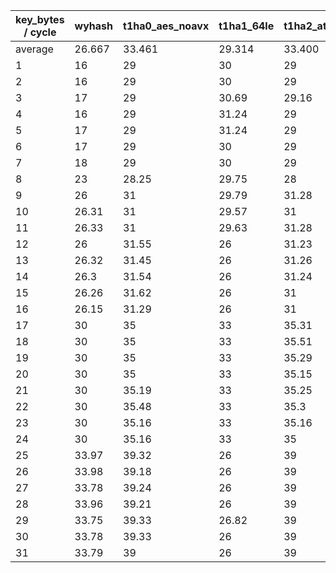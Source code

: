 | key_bytes / cycle | wyhash | t1ha0_aes_noavx | t1ha1_64le | t1ha2_atonce |
| ------ | ------ | ------ | ------ | ------ |
| average | 26.667 | 33.461 | 29.314 | 33.400 |
| 1 | 16 | 29 | 30 | 29 |
| 2 | 16 | 29 | 30 | 29 |
| 3 | 17 | 29 | 30.69 | 29.16 |
| 4 | 16 | 29 | 31.24 | 29 |
| 5 | 17 | 29 | 31.24 | 29 |
| 6 | 17 | 29 | 30 | 29 |
| 7 | 18 | 29 | 30 | 29 |
| 8 | 23 | 28.25 | 29.75 | 28 |
| 9 | 26 | 31 | 29.79 | 31.28 |
| 10 | 26.31 | 31 | 29.57 | 31 |
| 11 | 26.33 | 31 | 29.63 | 31.28 |
| 12 | 26 | 31.55 | 26 | 31.23 |
| 13 | 26.32 | 31.45 | 26 | 31.26 |
| 14 | 26.3 | 31.54 | 26 | 31.24 |
| 15 | 26.26 | 31.62 | 26 | 31 |
| 16 | 26.15 | 31.29 | 26 | 31 |
| 17 | 30 | 35 | 33 | 35.31 |
| 18 | 30 | 35 | 33 | 35.51 |
| 19 | 30 | 35 | 33 | 35.29 |
| 20 | 30 | 35 | 33 | 35.15 |
| 21 | 30 | 35.19 | 33 | 35.25 |
| 22 | 30 | 35.48 | 33 | 35.3 |
| 23 | 30 | 35.16 | 33 | 35.16 |
| 24 | 30 | 35.16 | 33 | 35 |
| 25 | 33.97 | 39.32 | 26 | 39 |
| 26 | 33.98 | 39.18 | 26 | 39 |
| 27 | 33.78 | 39.24 | 26 | 39 |
| 28 | 33.96 | 39.21 | 26 | 39 |
| 29 | 33.75 | 39.33 | 26.82 | 39 |
| 30 | 33.78 | 39.33 | 26 | 39 |
| 31 | 33.79 | 39 | 26 | 39 |


